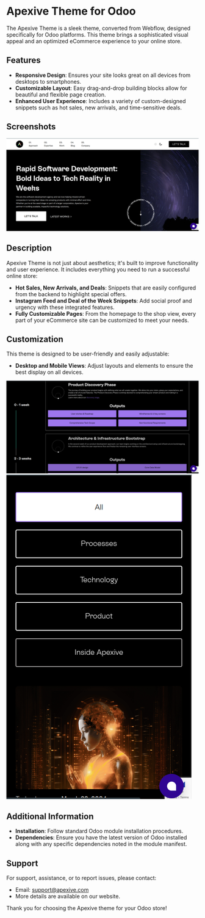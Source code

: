 # Apexive Theme for Odoo

The Apexive Theme is a sleek theme, converted from Webflow, designed specifically for Odoo platforms. This theme brings a sophisticated visual appeal and an optimized eCommerce experience to your online store.

## Features

- **Responsive Design**: Ensures your site looks great on all devices from desktops to smartphones.
- **Customizable Layout**: Easy drag-and-drop building blocks allow for beautiful and flexible page creation.
- **Enhanced User Experience**: Includes a variety of custom-designed snippets such as hot sales, new arrivals, and time-sensitive deals.

## Screenshots

![Theme Screenshot](static/description/images/theme_screenshot.png)

## Description

Apexive Theme is not just about aesthetics; it's built to improve functionality and user experience. It includes everything you need to run a successful online store:

- **Hot Sales, New Arrivals, and Deals**: Snippets that are easily configured from the backend to highlight special offers.
- **Instagram Feed and Deal of the Week Snippets**: Add social proof and urgency with these integrated features.
- **Fully Customizable Pages**: From the homepage to the shop view, every part of your eCommerce site can be customized to meet your needs.

## Customization

This theme is designed to be user-friendly and easily adjustable:

- **Desktop and Mobile Views**: Adjust layouts and elements to ensure the best display on all devices.

![Desktop View](static/description/images/layout_screenshot.png)
![Mobile View](static/description/images/overview_screenshot.png)

## Additional Information

- **Installation**: Follow standard Odoo module installation procedures.
- **Dependencies**: Ensure you have the latest version of Odoo installed along with any specific dependencies noted in the module manifest.

## Support

For support, assistance, or to report issues, please contact:

- Email: [support@apexive.com](mailto:support@apexive.com)
- More details are available on our website.

Thank you for choosing the Apexive theme for your Odoo store!

